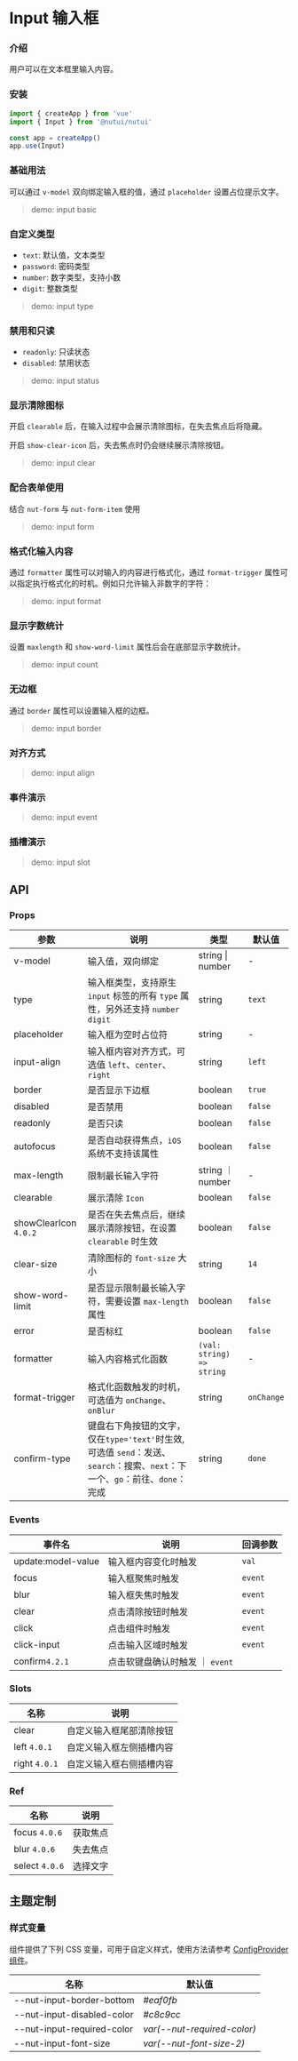 # Input 输入框

### 介绍

用户可以在文本框里输入内容。

### 安装

```js
import { createApp } from 'vue'
import { Input } from '@nutui/nutui'

const app = createApp()
app.use(Input)
```

### 基础用法

可以通过 `v-model` 双向绑定输入框的值，通过 `placeholder` 设置占位提示文字。

> demo: input basic

### 自定义类型

- `text`: 默认值，文本类型
- `password`: 密码类型
- `number`: 数字类型，支持小数
- `digit`: 整数类型

> demo: input type

### 禁用和只读

- `readonly`: 只读状态
- `disabled`: 禁用状态

> demo: input status

### 显示清除图标

开启 `clearable` 后，在输入过程中会展示清除图标，在失去焦点后将隐藏。

开启 `show-clear-icon` 后，失去焦点时仍会继续展示清除按钮。

> demo: input clear

### 配合表单使用

结合 `nut-form` 与 `nut-form-item` 使用

> demo: input form

### 格式化输入内容

通过 `formatter` 属性可以对输入的内容进行格式化，通过 `format-trigger` 属性可以指定执行格式化的时机。例如只允许输入非数字的字符：

> demo: input format

### 显示字数统计

设置 `maxlength` 和 `show-word-limit` 属性后会在底部显示字数统计。

> demo: input count

### 无边框

通过 `border` 属性可以设置输入框的边框。

> demo: input border

### 对齐方式

> demo: input align

### 事件演示

> demo: input event

### 插槽演示

> demo: input slot

## API

### Props

| 参数 | 说明 | 类型 | 默认值 |
| --- | --- | --- | --- |
| v-model | 输入值，双向绑定 | string \| number | - |
| type | 输入框类型，支持原生 `input` 标签的所有 `type` 属性，另外还支持 `number` `digit` | string | `text` |
| placeholder | 输入框为空时占位符 | string | - |
| input-align | 输入框内容对齐方式，可选值 `left`、`center`、`right` | string | `left` |
| border | 是否显示下边框 | boolean | `true` |
| disabled | 是否禁用 | boolean | `false` |
| readonly | 是否只读 | boolean | `false` |
| autofocus | 是否自动获得焦点，`iOS` 系统不支持该属性 | boolean | `false` |
| max-length | 限制最长输入字符 | string ｜ number | - |
| clearable | 展示清除 `Icon` | boolean | `false` |
| showClearIcon `4.0.2` | 是否在失去焦点后，继续展示清除按钮，在设置 `clearable` 时生效 | boolean | `false` |
| clear-size | 清除图标的 `font-size` 大小 | string | `14` |
| show-word-limit | 是否显示限制最长输入字符，需要设置 `max-length` 属性 | boolean | `false` |
| error | 是否标红 | boolean | `false` |
| formatter | 输入内容格式化函数 | `(val: string) => string` | - |
| format-trigger | 格式化函数触发的时机，可选值为 `onChange`、`onBlur` | string | `onChange` |
| confirm-type | 键盘右下角按钮的文字，仅在`type='text'`时生效,可选值 `send`：发送、`search`：搜索、`next`：下一个、`go`：前往、`done`：完成 | string | `done` |

### Events

| 事件名 | 说明 | 回调参数 |
| --- | --- | --- |
| update:model-value | 输入框内容变化时触发 | `val` |
| focus | 输入框聚焦时触发 | `event` |
| blur | 输入框失焦时触发 | `event` |
| clear | 点击清除按钮时触发 | `event` |
| click | 点击组件时触发 | `event` |
| click-input | 点击输入区域时触发 | `event` |
| confirm`4.2.1` | 点击软键盘确认时触发 ｜ `event` |

### Slots

| 名称 | 说明 |
| --- | --- |
| clear | 自定义输入框尾部清除按钮 |
| left `4.0.1` | 自定义输入框左侧插槽内容 |
| right `4.0.1` | 自定义输入框右侧插槽内容 |

### Ref

| 名称 | 说明 |
| --- | --- |
| focus `4.0.6` | 获取焦点 |
| blur `4.0.6` | 失去焦点 |
| select `4.0.6` | 选择文字 |

## 主题定制

### 样式变量

组件提供了下列 CSS 变量，可用于自定义样式，使用方法请参考 [ConfigProvider 组件](#/zh-CN/component/configprovider)。

| 名称 | 默认值 |
| --- | --- |
| --nut-input-border-bottom | _#eaf0fb_ |
| --nut-input-disabled-color | _#c8c9cc_ |
| --nut-input-required-color | _var(--nut-required-color)_ |
| --nut-input-font-size | _var(--nut-font-size-2)_ |

